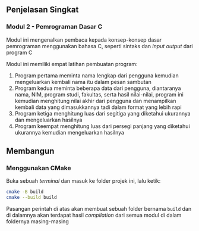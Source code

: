 ## Penjelasan Singkat

### Modul 2 - Pemrograman Dasar C

Modul ini mengenalkan pembaca kepada konsep-konsep dasar pemrograman
menggunakan bahasa C, seperti sintaks dan _input output_ dari program C

Modul ini memiliki empat latihan pembuatan program:

1. Program pertama meminta nama lengkap dari pengguna kemudian mengeluarkan
   kembali nama itu dalam pesan sambutan
2. Program kedua meminta beberapa data dari pengguna, diantaranya nama, NIM,
   program studi, fakultas, serta hasil nilai-nilai, program ini kemudian
   menghitung nilai akhir dari pengguna dan menampilkan kembali data yang
   dimasukkannya tadi dalam format yang lebih rapi
3. Program ketiga menghitung luas dari segitiga yang diketahui ukurannya dan
   mengeluarkan hasilnya
4. Program keempat menghitung luas dari persegi panjang yang diketahui
   ukurannya kemudian mengeluarkan hasilnya

## Membangun

### Menggunakan CMake

Buka sebuah _terminal_ dan masuk ke folder projek ini, lalu ketik:

```sh
cmake -B build
cmake --build build
```

Pasangan perintah di atas akan membuat sebuah folder bernama `build` dan di
dalamnya akan terdapat hasil _compilation_ dari semua modul di dalam foldernya
masing-masing
